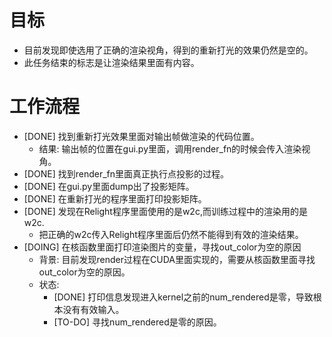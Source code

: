 # 目标
- 目前发现即使选用了正确的渲染视角，得到的重新打光的效果仍然是空的。
- 此任务结束的标志是让渲染结果里面有内容。

# 工作流程
- [DONE] 找到重新打光效果里面对输出帧做渲染的代码位置。
	- 结果: 输出帧的位置在gui.py里面，调用render_fn的时候会传入渲染视角。
- [DONE] 找到render_fn里面真正执行点投影的过程。
- [DONE] 在gui.py里面dump出了投影矩阵。
- [DONE] 在重新打光的程序里面打印投影矩阵。
- [DONE] 发现在Relight程序里面使用的是w2c,而训练过程中的渲染用的是w2c.
	- 把正确的w2c传入Relight程序里面后仍然不能得到有效的渲染结果。
- [DOING] 在核函数里面打印渲染图片的变量，寻找out_color为空的原因
	- 背景: 目前发现render过程在CUDA里面实现的，需要从核函数里面寻找out_color为空的原因。
	- 状态:
		- [DONE] 打印信息发现进入kernel之前的num_rendered是零，导致根本没有有效输入。
		- [TO-DO] 寻找num_rendered是零的原因。